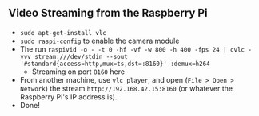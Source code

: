 ## Video Streaming from the Raspberry Pi

- `sudo apt-get-install vlc`
- `sudo raspi-config` to enable the camera module
- The run `raspivid -o - -t 0 -hf -vf -w 800 -h 400 -fps 24 | cvlc -vvv stream:///dev/stdin --sout '#standard{access=http,mux=ts,dst=:8160}' :demux=h264`
    - Streaming on port `8160` here
- From another machine, use `vlc player`, and open (`File > Open > Network`) the stream `http://192.168.42.15:8160` (or whatever the Raspberry Pi's IP address is).
- Done!
    
